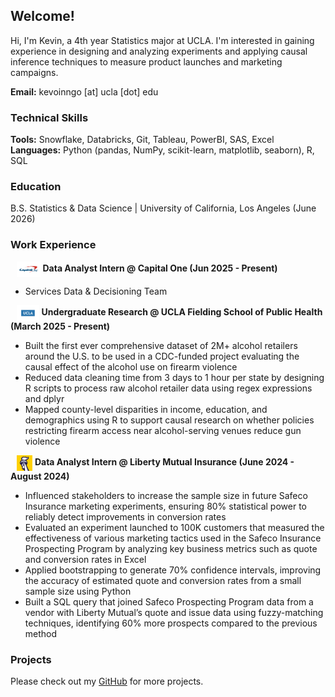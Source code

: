 ## Welcome!
Hi, I'm Kevin, a 4th year Statistics major at UCLA. I'm interested in gaining experience in designing and analyzing experiments and applying causal inference techniques to measure product launches and marketing campaigns. 

**Email:** kevoinngo [at] ucla [dot] edu

### Technical Skills
**Tools:** Snowflake, Databricks, Git, Tableau, PowerBI, SAS, Excel  
**Languages:** Python (pandas, NumPy, scikit-learn, matplotlib, seaborn), R, SQL

### Education 
B.S. Statistics & Data Science | University of California, Los Angeles (June 2026)

### Work Experience  

<img src="/assets/capital_one_logo.png" alt="Capital One" style="height: 25px; vertical-align: middle; margin-left: 10px;"> **Data Analyst Intern @ Capital One (Jun 2025 - Present)** 
- Services Data & Decisioning Team

<img src="/assets/ucla_logo.jpg" alt="UCLA" style="height: 25px; vertical-align: middle; margin-left: 10px;"> **Undergraduate Research @ UCLA Fielding School of Public Health (March 2025 - Present)** 
- Built the first ever comprehensive dataset of 2M+ alcohol retailers around the U.S. to be used in a CDC-funded project evaluating the causal effect of the alcohol use on firearm violence
- Reduced data cleaning time from 3 days to 1 hour per state by designing R scripts to process raw alcohol retailer data using regex expressions and dplyr
- Mapped county-level disparities in income, education, and demographics using R to support causal research on whether policies restricting firearm access near alcohol-serving venues reduce gun violence

<img src="/assets/liberty_mutual_logo.png" alt="Liberty Mutual" style="height: 25px; vertical-align: middle; margin-left: 10px;"> **Data Analyst Intern @ Liberty Mutual Insurance (June 2024 - August 2024)** 
- Influenced stakeholders to increase the sample size in future Safeco Insurance marketing experiments, ensuring 80% statistical power to reliably detect improvements in conversion rates
- Evaluated an experiment launched to 100K customers that measured the effectiveness of various marketing tactics used in the Safeco Insurance Prospecting Program by analyzing key business metrics such as quote and conversion rates in Excel
- Applied bootstrapping to generate 70% confidence intervals, improving the accuracy of estimated quote and conversion rates from a small sample size using Python
- Built a SQL query that joined Safeco Prospecting Program data from a vendor with Liberty Mutual’s quote and issue data using fuzzy-matching techniques, identifying 60% more prospects compared to the previous method

### Projects  
Please check out my [GitHub](https://github.com/) for more projects.


